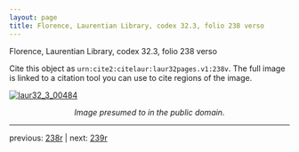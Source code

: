 ```yaml
---
layout: page
title: Florence, Laurentian Library, codex 32.3, folio 238 verso
---
```


Florence, Laurentian Library, codex 32.3, folio 238 verso

Cite this object as `urn:cite2:citelaur:laur32pages.v1:238v`.  The full image is linked to a citation tool you can use to cite regions of the image.

[![laur32_3_00484](http://www.homermultitext.org/iipsrv?IIIF=/project/homer/pyramidal/deepzoom/citelaur/laur32imgs/v1/laur32_3_00484.tif/full/800,/0/default.jpg)](http://www.homermultitext.org/ict2/?urn=urn:cite2:citelaur:laur32imgs.v1:laur32_3_00484) 

<p style="text-align: center; font-style: italic;">Image presumed to in the public domain.</p>

---

previous: [238r](../238r/) | next: [239r](../239r/)